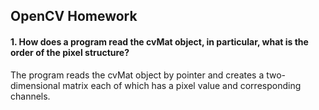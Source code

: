 ## OpenCV Homework

#### 1. How does a program read the cvMat object, in particular, what is the order of the pixel structure?

The program reads the cvMat object by pointer and creates a two-dimensional matrix each of which has a pixel value and corresponding channels.
